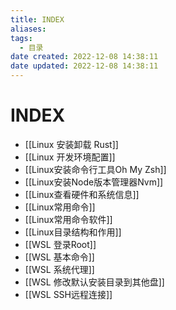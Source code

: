 ```yaml
---
title: INDEX
aliases:
tags:
  - 目录
date created: 2022-12-08 14:38:11
date updated: 2022-12-08 14:38:11
---
```


# INDEX

- [[Linux 安装卸载 Rust]]
- [[Linux 开发环境配置]]
- [[Linux安装命令行工具Oh My Zsh]]
- [[Linux安装Node版本管理器Nvm]]
- [[Linux查看硬件和系统信息]]
- [[Linux常用命令]]
- [[Linux常用命令软件]]
- [[Linux目录结构和作用]]
- [[WSL  登录Root]]
- [[WSL 基本命令]]
- [[WSL 系统代理]]
- [[WSL 修改默认安装目录到其他盘]]
- [[WSL SSH远程连接]]
